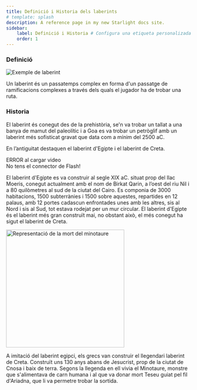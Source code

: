 ```yaml
---
title: Definició i Historia dels laberints
# template: splash
description: A reference page in my new Starlight docs site.
sidebar:
    label: Definició i Historia # Configura una etiqueta personalizada para el enlace
    order: 1
---
```


### Definició

<img src="/img/laberints/tipus4.png" alt="Exemple de laberint" title="Laberint"/>
<p>Un laberint és un passatemps complex en forma d'un passatge de ramificacions complexes a través dels quals el jugador ha de trobar una ruta.</p>

### Historia

El laberint és conegut des de la prehistòria, se'n va trobar un tallat a una banya de mamut del paleolític i a Goa es va trobar un petròglif amb un laberint més sofisticat gravat que data com a mínim del 2500 aC.

En l’antiguitat destaquen el laberint d'Egipte i el laberint de Creta.

<object class="video esq" type="application/x-shockwave-flash" data="//www.youtube.com/v/O1SHy6ZnJJk&amp;hl=es_ES&amp;fs=1&amp;rel=0&amp;color1=0x3a3a3a&amp;color2=0x999999" width="330" height="250">
    <param name="quality" value="high" />
    <param name="allowFullScreen" value="true"/>
    <div class="atencio">ERROR al cargar video<br/>No tens el connector de Flash!</div>
</object>

El laberint d'Egipte es va construir al segle XIX aC. situat prop del llac Moeris, conegut actualment amb el nom de Birkat Qarin, a l’oest del riu Nil i a 80 quilòmetres al sud de la ciutat del Cairo. Es componia de 3000 habitacions, 1500 subterrànies i 1500 sobre aquestes, repartides en 12 palaus, amb 12 portes cadascun enfrontades unes amb les altres, sis al Nord i sis al Sud, tot estava rodejat per un mur circular. El laberint d'Egipte és el laberint més gran construït mai, no obstant això, el més conegut ha sigut el laberint de Creta.

<img class="esq" src="/img/laberints/minotauro.jpg" alt="Representació de la mort del minotaure" title="Representació de la mort del minotaure" style="width:320px;"/>

A imitació del laberint egipci, els grecs van construir el llegendari laberint de Creta. Construït  uns 130 anys abans de Jesucrist, prop de la ciutat de Cnosa i baix de terra. Segons la llegenda  en ell vivia el Minotaure, monstre que s'alimentava de carn humana i al que va donar mort Teseu guiat pel fil d'Ariadna, que li va permetre trobar la sortida.
